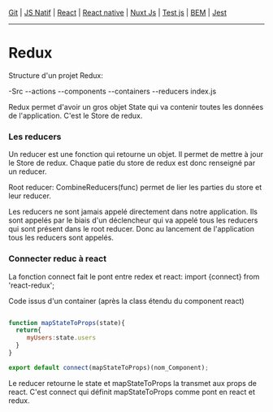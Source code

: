 
[Git](https://github.com/d0ganoo/Docs/blob/master/git.md) | [JS Natif](https://github.com/d0ganoo/Docs/blob/master/JS_Natif.md)   | [React](https://github.com/d0ganoo/Docs/blob/master/react.md) | [React native](https://github.com/d0ganoo/Docs/blob/master/react_native.md) | [Nuxt Js](https://github.com/d0ganoo/Docs/blob/master/nuxt.md) | [Test js](https://github.com/d0ganoo/Docs/blob/master/testJS.md) | [BEM](https://github.com/d0ganoo/Docs/blob/master/BEM.md) | [Jest](https://github.com/d0ganoo/Docs/blob/master/Jest.md)


* * * 

# Redux

Structure d'un projet Redux:

-Src
--actions
--components
--containers
--reducers
index.js

Redux permet d'avoir un gros objet State qui va contenir toutes les données de l'application. C'est le Store de redux.

### Les reducers

Un reducer est une fonction qui retourne un objet. Il permet de mettre à jour le Store de redux.
Chaque patie du store de redux est donc renseigné par un reducer.

Root reducer: CombineReducers(func) permet de lier les parties du store et leur reducer.

Les reducers ne sont jamais appelé directement dans notre application. Ils sont appelés par le biais d'un déclencheur qui va appelé tous les reducers qui sont présent dans le root reducer.
Donc au lancement de l'application tous les reducers sont appelés.

### Connecter reduc à react

La fonction connect fait le pont entre redex et react: import {connect} from 'react-redux';

Code issus d'un container (après la class étendu du component react)

```Javascript

function mapStateToProps(state){
  return{
     myUsers:state.users
  }
}

export default connect(mapStateToProps)(nom_Component);

```
Le reducer retourne le state et mapStateToProps la transmet aux props de react. C'est connect qui définit mapStateToProps comme pont en react et redux.


